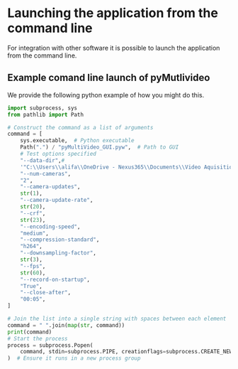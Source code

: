 # Launching the application from the command line

For integration with other software it is possible to launch the application from the command line.

## Example comand line launch of pyMutlivideo

We provide the following python example of how you might do this.

```python
import subprocess, sys
from pathlib import Path

# Construct the command as a list of arguments
command = [
    sys.executable,  # Python executable
    Path(".") / "pyMultiVideo_GUI.pyw",  # Path to GUI
    # Test options specified
    "--data-dir",#
    '"C:\\Users\\alifa\\OneDrive - Nexus365\\Documents\\Video Aquisition Application\\spinnaker-refactor\\code\\data"',
    "--num-cameras",
    "2",
    "--camera-updates",
    str(1),
    "--camera-update-rate",
    str(20),
    "--crf",
    str(23),
    "--encoding-speed",
    "medium",
    "--compression-standard",
    "h264",
    "--downsampling-factor",
    str(3),
    "--fps",
    str(60),
    "--record-on-startup",
    "True",
    "--close-after",
    "00:05",
]

# Join the list into a single string with spaces between each element
command = " ".join(map(str, command))
print(command)
# Start the process
process = subprocess.Popen(
    command, stdin=subprocess.PIPE, creationflags=subprocess.CREATE_NEW_PROCESS_GROUP
)  # Ensure it runs in a new process group
```
